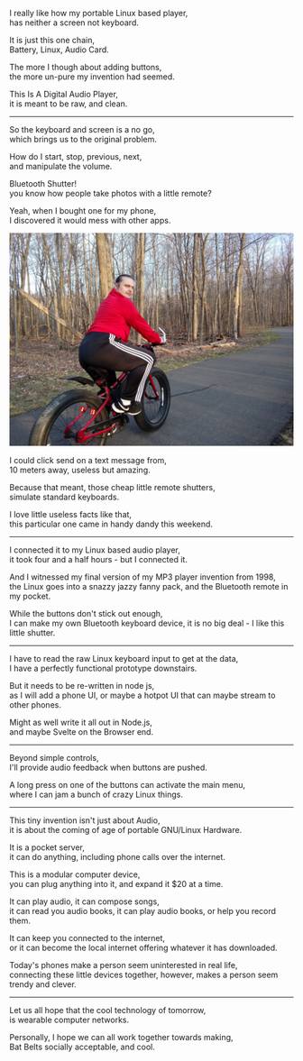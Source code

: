 I really like how my portable Linux based player,\
has neither a screen not keyboard.

It is just this one chain,\
Battery, Linux, Audio Card.

The more I though about adding buttons,\
the more un-pure my invention had seemed.

This Is A Digital Audio Player,\
it is meant to be raw, and clean.

---

So the keyboard and screen is a no go,\
which brings us to the original problem.

How do I start, stop, previous, next,\
and manipulate the volume.

Bluetooth Shutter!\
you know how people take photos with a little remote?

Yeah, when I bought one for my phone,\
I discovered it would mess with other apps.

![Shutter Outtake](files/poetry-0512-worstphotoever.jpg)

I could click send on a text message from,\
10 meters away, useless but amazing.

Because that meant, those cheap little remote shutters,\
simulate standard keyboards.

I love little useless facts like that,\
this particular one came in handy dandy this weekend.

---

I connected it to my Linux based audio player,\
it took four and a half hours - but I connected it.

And I witnessed my final version of my MP3 player invention from 1998,\
the Linux goes into a snazzy jazzy fanny pack, and the Bluetooth remote in my pocket.

While the buttons don't stick out enough,\
I can make my own Bluetooth keyboard device, it is no big deal - I like this little shutter.

---

I have to read the raw Linux keyboard input to get at the data,\
I have a perfectly functional prototype downstairs.

But it needs to be re-written in node js,\
as I will add a phone UI, or maybe a hotpot UI that can maybe stream to other phones.

Might as well write it all out in Node.js,\
and maybe Svelte on the Browser end.

---

Beyond simple controls,\
I'll provide audio feedback when buttons are pushed.

A long press on one of the buttons can activate the main menu,\
where I can jam a bunch of crazy Linux things.

---

This tiny invention isn't just about Audio,\
it is about the coming of age of portable GNU/Linux Hardware.

It is a pocket server,\
it can do anything, including phone calls over the internet.

This is a modular computer device,\
you can plug anything into it, and expand it $20 at a time.

It can play audio, it can compose songs,\
it can read you audio books, it can play audio books, or help you record them.

It can keep you connected to the internet,\
or it can become the local internet offering whatever it has downloaded.

Today's phones make a person seem uninterested in real life,\
connecting these little devices together, however, makes a person seem trendy and clever.

---

Let us all hope that the cool technology of tomorrow,\
is wearable computer networks.

Personally, I hope we can all work together towards making,\
Bat Belts socially acceptable, and cool.
